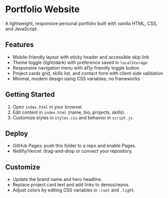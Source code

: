 # Portfolio Website

A lightweight, responsive personal portfolio built with vanilla HTML, CSS, and JavaScript.

## Features
- Mobile-friendly layout with sticky header and accessible skip link
- Theme toggle (light/dark) with preference saved in `localStorage`
- Responsive navigation menu with a11y-friendly toggle button
- Project cards grid, skills list, and contact form with client-side validation
- Minimal, modern design using CSS variables; no frameworks

## Getting Started
1. Open `index.html` in your browser.
2. Edit content in `index.html` (name, bio, projects, skills).
3. Customize styles in `styles.css` and behavior in `script.js`.

## Deploy
- GitHub Pages: push this folder to a repo and enable Pages.
- Netlify/Vercel: drag-and-drop or connect your repository.

## Customize
- Update the brand name and hero headline.
- Replace project card text and add links to demos/repos.
- Adjust colors by editing CSS variables in `:root` and `.light`.

